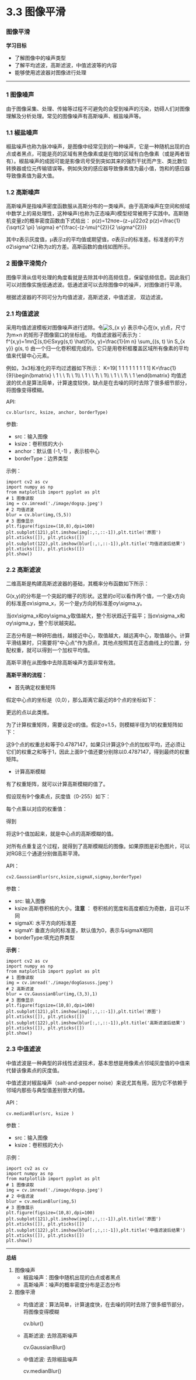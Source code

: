 # 3.3 图像平滑

### 图像平滑 <a href="#tu-xiang-ping-hua" id="tu-xiang-ping-hua"></a>

**学习目标**

* 了解图像中的噪声类型
* 了解平均滤波，高斯滤波，中值滤波等的内容
* 能够使用滤波器对图像进行处理

***

### 1 图像噪声 <a href="#1-tu-xiang-zao-sheng" id="1-tu-xiang-zao-sheng"></a>

由于图像采集、处理、传输等过程不可避免的会受到噪声的污染，妨碍人们对图像理解及分析处理。常见的图像噪声有高斯噪声、椒盐噪声等。

### 1.1 椒盐噪声 <a href="#11-jiao-yan-zao-sheng" id="11-jiao-yan-zao-sheng"></a>

椒盐噪声也称为脉冲噪声，是图像中经常见到的一种噪声，它是一种随机出现的白点或者黑点，可能是亮的区域有黑色像素或是在暗的区域有白色像素（或是两者皆有）。椒盐噪声的成因可能是影像讯号受到突如其来的强烈干扰而产生、类比数位转换器或位元传输错误等。例如失效的感应器导致像素值为最小值，饱和的感应器导致像素值为最大值。

### 1.2 高斯噪声 <a href="#12-gao-si-zao-sheng" id="12-gao-si-zao-sheng"></a>

高斯噪声是指噪声密度函数服从高斯分布的一类噪声。由于高斯噪声在空间和频域中数学上的易处理性，这种噪声(也称为正态噪声)模型经常被用于实践中。高斯随机变量z的概率密度函数由下式给出： p(z)=12πσe−(z−μ)22σ2 p(z)=\frac{1}{\sqrt{2 \pi} \sigma} e^{\frac{-(z-\mu)^{2\}}{2 \sigma^{2\}}}

其中z表示灰度值，μ表示z的平均值或期望值，σ表示z的标准差。标准差的平方σ2\sigma^{2}称为z的方差。高斯函数的曲线如图所示。

### 2 图像平滑简介 <a href="#2-tu-xiang-ping-hua-jian-jie" id="2-tu-xiang-ping-hua-jian-jie"></a>

图像平滑从信号处理的角度看就是去除其中的高频信息，保留低频信息。因此我们可以对图像实施低通滤波。低通滤波可以去除图像中的噪声，对图像进行平滑。

根据滤波器的不同可分为均值滤波，高斯滤波，中值滤波， 双边滤波。

### 2.1 均值滤波 <a href="#21-jun-zhi-lv-bo" id="21-jun-zhi-lv-bo"></a>

采用均值滤波模板对图像噪声进行滤除。令![S\_{x y}](https://math.jianshu.com/math?formula=S\_%7Bx%20y%7D) 表示中心在(x, y)点，尺寸为m×n 的矩形子图像窗口的坐标组。 均值滤波器可表示为： f^(x,y)=1mn∑(s,t)∈Sxyg(s,t) \hat{f}(x, y)=\frac{1}{m n} \sum\_{(s, t) \in S\_{x y\}} g(s, t)  由一个归一化卷积框完成的。它只是用卷积框覆盖区域所有像素的平均值来代替中心元素。

例如，3x3标准化的平均过滤器如下所示： K=19\[ 1  1  1 1  1  1 1  1  1] K=\frac{1}{9}\begin{bmatrix} \ 1 \ \ 1\ \ 1\\\ \ 1 \ \ 1\ \ 1\\\ \ 1 \ \ 1\ \ 1 \end{bmatrix}  均值滤波的优点是算法简单，计算速度较快，缺点是在去噪的同时去除了很多细节部分，将图像变得模糊。

API:

```
cv.blur(src, ksize, anchor, borderType)
```

参数:

* src：输入图像
* ksize：卷积核的大小
* anchor：默认值 (-1,-1) ，表示核中心
* borderType：边界类型

示例：

```
import cv2 as cv
import numpy as np
from matplotlib import pyplot as plt
# 1 图像读取
img = cv.imread('./image/dogsp.jpeg')
# 2 均值滤波
blur = cv.blur(img,(5,5))
# 3 图像显示
plt.figure(figsize=(10,8),dpi=100)
plt.subplot(121),plt.imshow(img[:,:,::-1]),plt.title('原图')
plt.xticks([]), plt.yticks([])
plt.subplot(122),plt.imshow(blur[:,:,::-1]),plt.title('均值滤波后结果')
plt.xticks([]), plt.yticks([])
plt.show()
```

### 2.2 高斯滤波 <a href="#22-gao-si-lv-bo" id="22-gao-si-lv-bo"></a>

二维高斯是构建高斯滤波器的基础，其概率分布函数如下所示：

G(x,y)的分布是一个突起的帽子的形状。这里的σ可以看作两个值，一个是x方向的标准差σx\sigma\_x，另一个是y方向的标准差σy\sigma\_y。

当σx\sigma\_x和σy\sigma\_y取值越大，整个形状趋近于扁平；当σx\sigma\_x和σy\sigma\_y，整个形状越突起。

正态分布是一种钟形曲线，越接近中心，取值越大，越远离中心，取值越小。计算平滑结果时，只需要将"中心点"作为原点，其他点按照其在正态曲线上的位置，分配权重，就可以得到一个加权平均值。

高斯平滑在从图像中去除高斯噪声方面非常有效。

**高斯平滑的流程：**

* 首先确定权重矩阵

假定中心点的坐标是（0,0），那么距离它最近的8个点的坐标如下：

更远的点以此类推。

为了计算权重矩阵，需要设定σ的值。假定σ=1.5，则模糊半径为1的权重矩阵如下：

这9个点的权重总和等于0.4787147，如果只计算这9个点的加权平均，还必须让它们的权重之和等于1，因此上面9个值还要分别除以0.4787147，得到最终的权重矩阵。



* 计算高斯模糊

有了权重矩阵，就可以计算高斯模糊的值了。

假设现有9个像素点，灰度值（0-255）如下：

每个点乘以对应的权重值：

得到

将这9个值加起来，就是中心点的高斯模糊的值。

对所有点重复这个过程，就得到了高斯模糊后的图像。如果原图是彩色图片，可以对RGB三个通道分别做高斯平滑。

API：

```
cv2.GaussianBlur(src,ksize,sigmaX,sigmay,borderType)
```

参数：

* src: 输入图像
* ksize:高斯卷积核的大小，**注意** ： 卷积核的宽度和高度都应为奇数，且可以不同
* sigmaX: 水平方向的标准差
* sigmaY: 垂直方向的标准差，默认值为0，表示与sigmaX相同
* borderType:填充边界类型

**示例**：

```
import cv2 as cv
import numpy as np
from matplotlib import pyplot as plt
# 1 图像读取
img = cv.imread('./image/dogGasuss.jpeg')
# 2 高斯滤波
blur = cv.GaussianBlur(img,(3,3),1)
# 3 图像显示
plt.figure(figsize=(10,8),dpi=100)
plt.subplot(121),plt.imshow(img[:,:,::-1]),plt.title('原图')
plt.xticks([]), plt.yticks([])
plt.subplot(122),plt.imshow(blur[:,:,::-1]),plt.title('高斯滤波后结果')
plt.xticks([]), plt.yticks([])
plt.show()
```

### 2.3 中值滤波 <a href="#23-zhong-zhi-lv-bo" id="23-zhong-zhi-lv-bo"></a>

中值滤波是一种典型的非线性滤波技术，基本思想是用像素点邻域灰度值的中值来代替该像素点的灰度值。

中值滤波对椒盐噪声（salt-and-pepper noise）来说尤其有用，因为它不依赖于邻域内那些与典型值差别很大的值。

API：

```
cv.medianBlur(src, ksize )
```

参数：

* src：输入图像
* ksize：卷积核的大小

示例：

```
import cv2 as cv
import numpy as np
from matplotlib import pyplot as plt
# 1 图像读取
img = cv.imread('./image/dogsp.jpeg')
# 2 中值滤波
blur = cv.medianBlur(img,5)
# 3 图像展示
plt.figure(figsize=(10,8),dpi=100)
plt.subplot(121),plt.imshow(img[:,:,::-1]),plt.title('原图')
plt.xticks([]), plt.yticks([])
plt.subplot(122),plt.imshow(blur[:,:,::-1]),plt.title('中值滤波后结果')
plt.xticks([]), plt.yticks([])
plt.show()
```

***

**总结**

1. 图像噪声
   * 椒盐噪声：图像中随机出现的白点或者黑点
   * 高斯噪声：噪声的概率密度分布是正态分布
2. 图像平滑
   *   均值滤波：算法简单，计算速度快，在去噪的同时去除了很多细节部分，将图像变得模糊

       cv.blur()
   *   高斯滤波: 去除高斯噪声

       cv.GaussianBlur()
   *   中值滤波: 去除椒盐噪声

       cv.medianBlur()
